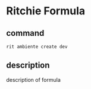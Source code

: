 # Ritchie Formula

## command

```bash
rit ambiente create dev
```

## description

description of formula

